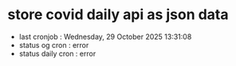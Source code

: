 # store covid daily api as json data

- last cronjob : Wednesday, 29 October 2025 13:31:08
- status og cron : error
- status daily cron : error
      
      